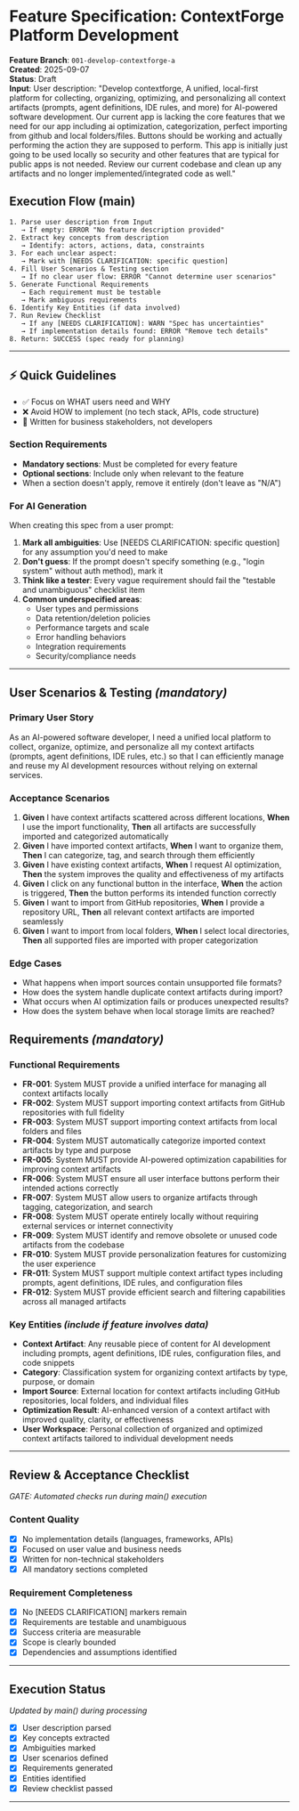 # Feature Specification: ContextForge Platform Development

**Feature Branch**: `001-develop-contextforge-a`  
**Created**: 2025-09-07  
**Status**: Draft  
**Input**: User description: "Develop contextforge, A unified, local-first platform for collecting, organizing, optimizing, and personalizing all context artifacts (prompts, agent definitions, IDE rules, and more) for AI-powered software development. Our current app is lacking the core features that we need for our app including ai optimization, categorization, perfect importing from github and local folders/files. Buttons should be working and actually performing the action they are supposed to perform. This app is initially just going to be used locally so security and other features that are typical for public apps is not needed. Review our current codebase and clean up any artifacts and no longer implemented/integrated code as well."

## Execution Flow (main)

```
1. Parse user description from Input
   → If empty: ERROR "No feature description provided"
2. Extract key concepts from description
   → Identify: actors, actions, data, constraints
3. For each unclear aspect:
   → Mark with [NEEDS CLARIFICATION: specific question]
4. Fill User Scenarios & Testing section
   → If no clear user flow: ERROR "Cannot determine user scenarios"
5. Generate Functional Requirements
   → Each requirement must be testable
   → Mark ambiguous requirements
6. Identify Key Entities (if data involved)
7. Run Review Checklist
   → If any [NEEDS CLARIFICATION]: WARN "Spec has uncertainties"
   → If implementation details found: ERROR "Remove tech details"
8. Return: SUCCESS (spec ready for planning)
```

---

## ⚡ Quick Guidelines

- ✅ Focus on WHAT users need and WHY
- ❌ Avoid HOW to implement (no tech stack, APIs, code structure)
- 👥 Written for business stakeholders, not developers

### Section Requirements

- **Mandatory sections**: Must be completed for every feature
- **Optional sections**: Include only when relevant to the feature
- When a section doesn't apply, remove it entirely (don't leave as "N/A")

### For AI Generation

When creating this spec from a user prompt:

1. **Mark all ambiguities**: Use [NEEDS CLARIFICATION: specific question] for any assumption you'd need to make
2. **Don't guess**: If the prompt doesn't specify something (e.g., "login system" without auth method), mark it
3. **Think like a tester**: Every vague requirement should fail the "testable and unambiguous" checklist item
4. **Common underspecified areas**:
   - User types and permissions
   - Data retention/deletion policies
   - Performance targets and scale
   - Error handling behaviors
   - Integration requirements
   - Security/compliance needs

---

## User Scenarios & Testing _(mandatory)_

### Primary User Story

As an AI-powered software developer, I need a unified local platform to collect, organize, optimize, and personalize all my context artifacts (prompts, agent definitions, IDE rules, etc.) so that I can efficiently manage and reuse my AI development resources without relying on external services.

### Acceptance Scenarios

1. **Given** I have context artifacts scattered across different locations, **When** I use the import functionality, **Then** all artifacts are successfully imported and categorized automatically
2. **Given** I have imported context artifacts, **When** I want to organize them, **Then** I can categorize, tag, and search through them efficiently
3. **Given** I have existing context artifacts, **When** I request AI optimization, **Then** the system improves the quality and effectiveness of my artifacts
4. **Given** I click on any functional button in the interface, **When** the action is triggered, **Then** the button performs its intended function correctly
5. **Given** I want to import from GitHub repositories, **When** I provide a repository URL, **Then** all relevant context artifacts are imported seamlessly
6. **Given** I want to import from local folders, **When** I select local directories, **Then** all supported files are imported with proper categorization

### Edge Cases

- What happens when import sources contain unsupported file formats?
- How does the system handle duplicate context artifacts during import?
- What occurs when AI optimization fails or produces unexpected results?
- How does the system behave when local storage limits are reached?

## Requirements _(mandatory)_

### Functional Requirements

- **FR-001**: System MUST provide a unified interface for managing all context artifacts locally
- **FR-002**: System MUST support importing context artifacts from GitHub repositories with full fidelity
- **FR-003**: System MUST support importing context artifacts from local folders and files
- **FR-004**: System MUST automatically categorize imported context artifacts by type and purpose
- **FR-005**: System MUST provide AI-powered optimization capabilities for improving context artifacts
- **FR-006**: System MUST ensure all user interface buttons perform their intended actions correctly
- **FR-007**: System MUST allow users to organize artifacts through tagging, categorization, and search
- **FR-008**: System MUST operate entirely locally without requiring external services or internet connectivity
- **FR-009**: System MUST identify and remove obsolete or unused code artifacts from the codebase
- **FR-010**: System MUST provide personalization features for customizing the user experience
- **FR-011**: System MUST support multiple context artifact types including prompts, agent definitions, IDE rules, and configuration files
- **FR-012**: System MUST provide efficient search and filtering capabilities across all managed artifacts

### Key Entities _(include if feature involves data)_

- **Context Artifact**: Any reusable piece of content for AI development including prompts, agent definitions, IDE rules, configuration files, and code snippets
- **Category**: Classification system for organizing context artifacts by type, purpose, or domain
- **Import Source**: External location for context artifacts including GitHub repositories, local folders, and individual files
- **Optimization Result**: AI-enhanced version of a context artifact with improved quality, clarity, or effectiveness
- **User Workspace**: Personal collection of organized and optimized context artifacts tailored to individual development needs

---

## Review & Acceptance Checklist

_GATE: Automated checks run during main() execution_

### Content Quality

- [x] No implementation details (languages, frameworks, APIs)
- [x] Focused on user value and business needs
- [x] Written for non-technical stakeholders
- [x] All mandatory sections completed

### Requirement Completeness

- [x] No [NEEDS CLARIFICATION] markers remain
- [x] Requirements are testable and unambiguous
- [x] Success criteria are measurable
- [x] Scope is clearly bounded
- [x] Dependencies and assumptions identified

---

## Execution Status

_Updated by main() during processing_

- [x] User description parsed
- [x] Key concepts extracted
- [x] Ambiguities marked
- [x] User scenarios defined
- [x] Requirements generated
- [x] Entities identified
- [x] Review checklist passed

---

